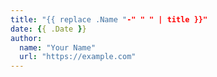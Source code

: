 ```yaml
---
title: "{{ replace .Name "-" " " | title }}"
date: {{ .Date }}
author:
  name: "Your Name"
  url: "https://example.com"
---
```


